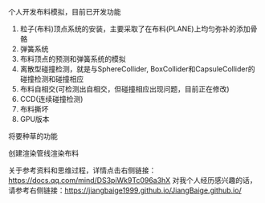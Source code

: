个人开发布料模拟，目前已开发功能
1. 粒子(布料)顶点系统的安装，主要采取了在布料(PLANE)上均匀弥补的添加骨骼
2. 弹簧系统
3. 布料顶点的预测和弹簧系统的模拟
4. 离散型碰撞检测，就是与SphereCollider, BoxCollider和CapsuleCollider的碰撞检测和碰撞相应
5. 布料自相交(可检测出自相交，但碰撞相应出现问题，目前正在修改)
6. CCD(连续碰撞检测)
7. 布料撕坏
8. GPU版本

将要种草的功能

创建渲染管线渲染布料

关于参考资料和思维过程，详情点击右侧链接：https://docs.qq.com/mind/DS3piWk9Tc096a3hX
对我个人经历感兴趣的话，请参考右侧链接：https://jiangbaige1999.github.io/JiangBaige.github.io/
